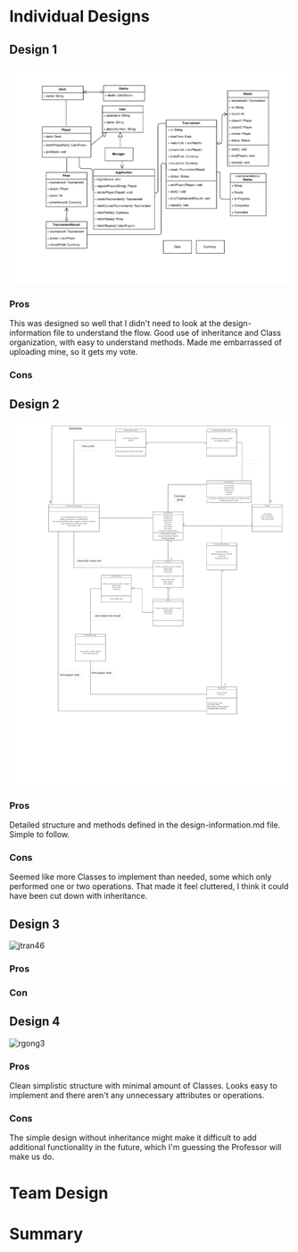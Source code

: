# Individual Designs
## Design 1
![dlee317](../Design-Individual/dlee317/design.png)
### Pros
This was designed so well that I didn't need to look at the design-information file to understand the flow. Good use of inheritance and Class organization, with easy to understand methods.  Made me embarrassed of uploading mine, so it gets my vote. 
### Cons
## Design 2
![ywang3134](../Design-Individual/ywang3134/design.png)
### Pros
Detailed structure and methods defined in the design-information.md file.  Simple to follow.
### Cons
Seemed like more Classes to implement than needed, some which only performed one or two operations.  That made it feel cluttered, I think it could have been cut down with inheritance.
## Design 3
![jtran46](../Design-Individual/jtran46/design.png)
### Pros
### Con
## Design 4
![rgong3](../Design-Individual/rgong3/design.png)
### Pros
Clean simplistic structure with minimal amount of Classes.  Looks easy to implement and there aren't any unnecessary attributes or operations.
### Cons
The simple design without inheritance might make it difficult to add additional functionality in the future, which I'm guessing the Professor will make us do.  
# Team Design
# Summary

